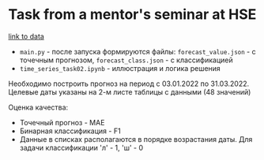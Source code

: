 # Task from a mentor's seminar at HSE
[link to data](https://docs.google.com/spreadsheets/d/1VpS-RWsszdv6lRnI03ogl7zcm-UU7rKp/edit?usp=drive_link&ouid=109353123672021623729&rtpof=true&sd=true)

- `main.py` - после запуска формируются файлы: `forecast_value.json` - с точечным прогнозом, `forecast_class.json` - с классификацией
- `time_series_task02.ipynb` - иллюстрация и логика решения

Необходимо построить прогноз на период с 03.01.2022 по 31.03.2022. Целевые даты указаны на 2-м листе таблицы с данными (48 значений)

Оценка качества:
- Точечный прогноз - MAE
- Бинарная классификация -  F1
- Данные в списках располагаются в порядке возрастания даты. Для задачи классификации 'л' - 1, 'ш' - 0